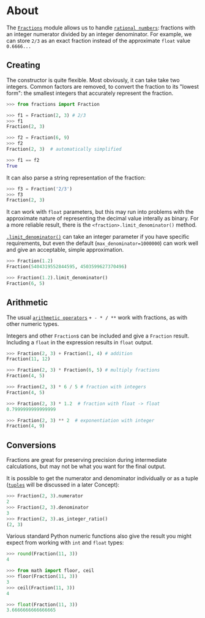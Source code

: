 # About

The [`Fractions`][fractions] module allows us to handle [`rational numbers`][rational]: fractions with an integer numerator divided by an integer denominator.
For example, we can store `2/3` as an exact fraction instead of the approximate `float` value `0.6666...`

## Creating

The constructor is quite flexible.
Most obviously, it can take take two integers.
Common factors are removed, to convert the fraction to its "lowest form": the smallest integers that accurately represent the fraction.

```python
>>> from fractions import Fraction

>>> f1 = Fraction(2, 3) # 2/3
>>> f1
Fraction(2, 3)

>>> f2 = Fraction(6, 9)
>>> f2
Fraction(2, 3)  # automatically simplified

>>> f1 == f2
True
```

It can also parse a string representation of the fraction:

```python
>>> f3 = Fraction('2/3')
>>> f3
Fraction(2, 3)
```

It can work with `float` parameters, but this may run into problems with the approximate nature of representing the decimal value interally as binary. 
For a more reliable result, there is the `<fraction>.limit_denominator()` method.

[`.limit_denominator()`][limit_denominator] can take an integer parameter if you have specific requirements, but even the default (`max_denominator=1000000`) can work well and give an acceptable, simple approximation.

```python
>>> Fraction(1.2)
Fraction(5404319552844595, 4503599627370496)

>>> Fraction(1.2).limit_denominator()
Fraction(6, 5)
```

## Arithmetic

The usual [`arithmetic operators`][operators] `+ - * / **` work with fractions, as with other numeric types.

Integers and other `Fraction`s can be included and give a `Fraction` result.
Including a `float` in the expression results in `float` output.

```python
>>> Fraction(2, 3) + Fraction(1, 4) # addition
Fraction(11, 12)

>>> Fraction(2, 3) * Fraction(6, 5) # multiply fractions
Fraction(4, 5)

>>> Fraction(2, 3) * 6 / 5 # fraction with integers
Fraction(4, 5)

>>> Fraction(2, 3) * 1.2  # fraction with float -> float
0.7999999999999999

>>> Fraction(2, 3) ** 2  # exponentiation with integer
Fraction(4, 9)
```

## Conversions

Fractions are great for preserving precision during intermediate calculations, but may not be what you want for the final output.

It is possible to get the numerator and denominator individually or as a tuple ([`tuples`][tuple] will be discussed in a later Concept):

```python
>>> Fraction(2, 3).numerator
2
>>> Fraction(2, 3).denominator
3
>>> Fraction(2, 3).as_integer_ratio()
(2, 3)
```

Various standard Python numeric functions also give the result you might expect from working with `int` and `float` types:

```python
>>> round(Fraction(11, 3))
4

>>> from math import floor, ceil
>>> floor(Fraction(11, 3))
3
>>> ceil(Fraction(11, 3))
4

>>> float(Fraction(11, 3))
3.6666666666666665
```

[fractions]: https://docs.python.org/3/library/fractions.html
[tuple]: https://docs.python.org/3/tutorial/datastructures.html#tuples-and-sequences
[operators]: https://docs.python.org/3/library/stdtypes.html#numeric-types-int-float-complex
[rational]: https://en.wikipedia.org/wiki/Rational_number
[limit_denominator]: https://docs.python.org/3/library/fractions.html
